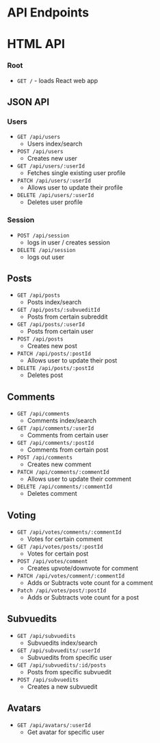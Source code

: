 # API Endpoints

# HTML API

### Root

* `GET /` - loads React web app

## JSON API

### Users

* `GET /api/users`
    * Users index/search
* `POST /api/users`
    * Creates new user
* `GET /api/users/:userId`
    * Fetches single existing user profile
* `PATCH /api/users/:userId`
    * Allows user to update their profile
* `DELETE /api/users/:userId`
    * Deletes user profile

### Session

* `POST /api/session` 
    * logs in user / creates session
* `DELETE /api/session` 
    * logs out user

## Posts 

* `GET /api/posts`
    * Posts index/search
* `GET /api/posts/:subvueditId`
    * Posts from certain subreddit
* `GET /api/posts/:userId`
    * Posts from certain user
* `POST /api/posts`
    * Creates new post
* `PATCH /api/posts/:postId`
    * Allows user to update their post
* `DELETE /api/posts/:postId`
    * Deletes post

## Comments

* `GET /api/comments`
    * Comments index/search
* `GET /api/comments/:userId`
    * Comments from certain user
* `GET /api/comments/:postId`
    * Comments from certain post
* `POST /api/comments`
    * Creates new comment
* `PATCH /api/comments/:commentId`
    * Allows user to update their comment
* `DELETE /api/comments/:commentId`
    * Deletes comment

## Voting

* `GET /api/votes/comments/:commentId`
    * Votes for certain comment
* `GET /api/votes/posts/:postId`
    * Votes for certain post
* `POST /api/votes/comment`
    * Creates upvote/downvote for comment
* `PATCH /api/votes/comment/:commentId`
    * Adds or Subtracts vote count for a comment
* `Patch /api/votes/post/:postId`
    * Adds or Subtracts vote count for a post

## Subvuedits

* `GET /api/subvuedits`
    * Subvuedits index/search
* `GET /api/subvuedits/:userId`
    * Subvuedits from specific user
* `GET /api/subvuedits/:id/posts`
    * Posts from specific subvuedit
* `POST /api/subvuedits`
    * Creates a new subvuedit

## Avatars 

* `GET /api/avatars/:userId`
    * Get avatar for specific user